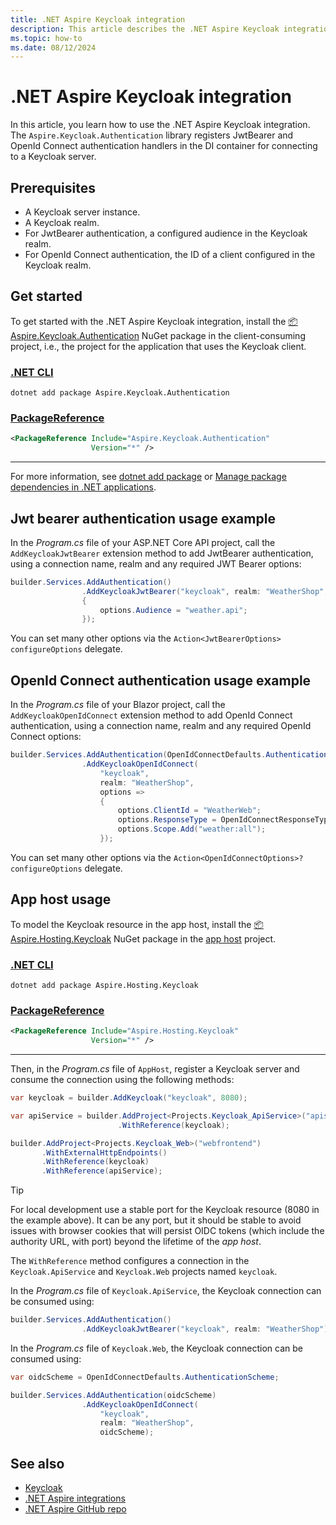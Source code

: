 ```yaml
---
title: .NET Aspire Keycloak integration
description: This article describes the .NET Aspire Keycloak integration.
ms.topic: how-to
ms.date: 08/12/2024
---
```


# .NET Aspire Keycloak integration

In this article, you learn how to use the .NET Aspire Keycloak integration. The `Aspire.Keycloak.Authentication` library registers JwtBearer and OpenId Connect authentication handlers in the DI container for connecting to a Keycloak server.

## Prerequisites

- A Keycloak server instance.
- A Keycloak realm.
- For JwtBearer authentication, a configured audience in the Keycloak realm.
- For OpenId Connect authentication, the ID of a client configured in the Keycloak realm.

## Get started

To get started with the .NET Aspire Keycloak integration, install the [📦 Aspire.Keycloak.Authentication](https://www.nuget.org/packages/Aspire.Keycloak.Authentication) NuGet package in the client-consuming project, i.e., the project for the application that uses the Keycloak client.

### [.NET CLI](#tab/dotnet-cli)

```dotnetcli
dotnet add package Aspire.Keycloak.Authentication
```

### [PackageReference](#tab/package-reference)

```xml
<PackageReference Include="Aspire.Keycloak.Authentication"
                  Version="*" />
```

---

For more information, see [dotnet add package](/dotnet/core/tools/dotnet-add-package) or [Manage package dependencies in .NET applications](/dotnet/core/tools/dependencies).

## Jwt bearer authentication usage example

In the _Program.cs_ file of your ASP.NET Core API project, call the `AddKeycloakJwtBearer` extension method to add JwtBearer authentication, using a connection name, realm and any required JWT Bearer options:

```csharp
builder.Services.AddAuthentication()
                .AddKeycloakJwtBearer("keycloak", realm: "WeatherShop", options =>
                {
                    options.Audience = "weather.api";
                });
```

You can set many other options via the `Action<JwtBearerOptions> configureOptions` delegate.

## OpenId Connect authentication usage example

In the _Program.cs_ file of your Blazor project, call the `AddKeycloakOpenIdConnect` extension method to add OpenId Connect authentication, using a connection name, realm and any required OpenId Connect options:

```csharp
builder.Services.AddAuthentication(OpenIdConnectDefaults.AuthenticationScheme)
                .AddKeycloakOpenIdConnect(
                    "keycloak", 
                    realm: "WeatherShop", 
                    options =>
                    {
                        options.ClientId = "WeatherWeb";
                        options.ResponseType = OpenIdConnectResponseType.Code;
                        options.Scope.Add("weather:all");
                    });
```

You can set many other options via the `Action<OpenIdConnectOptions>? configureOptions` delegate.

## App host usage

To model the Keycloak resource in the app host, install the [📦 Aspire.Hosting.Keycloak](https://www.nuget.org/packages/Aspire.Hosting.Keycloak) NuGet package in the [app host](xref:dotnet/aspire/app-host) project.

### [.NET CLI](#tab/dotnet-cli)

```dotnetcli
dotnet add package Aspire.Hosting.Keycloak
```

### [PackageReference](#tab/package-reference)

```xml
<PackageReference Include="Aspire.Hosting.Keycloak"
                  Version="*" />
```

---

Then, in the _Program.cs_ file of `AppHost`, register a Keycloak server and consume the connection using the following methods:

```csharp
var keycloak = builder.AddKeycloak("keycloak", 8080);

var apiService = builder.AddProject<Projects.Keycloak_ApiService>("apiservice")
                        .WithReference(keycloak);

builder.AddProject<Projects.Keycloak_Web>("webfrontend")
       .WithExternalHttpEndpoints()
       .WithReference(keycloak)
       .WithReference(apiService);
```

> [!TIP]
> For local development use a stable port for the Keycloak resource (8080 in the example above). It can be any port, but it should be stable to avoid issues with browser cookies that will persist OIDC tokens (which include the authority URL, with port) beyond the lifetime of the _app host_.

The `WithReference` method configures a connection in the `Keycloak.ApiService` and `Keycloak.Web` projects named `keycloak`.

In the _Program.cs_ file of `Keycloak.ApiService`, the Keycloak connection can be consumed using:

```csharp
builder.Services.AddAuthentication()
                .AddKeycloakJwtBearer("keycloak", realm: "WeatherShop");
```

In the _Program.cs_ file of `Keycloak.Web`, the Keycloak connection can be consumed using:

```csharp
var oidcScheme = OpenIdConnectDefaults.AuthenticationScheme;

builder.Services.AddAuthentication(oidcScheme)
                .AddKeycloakOpenIdConnect(
                    "keycloak",
                    realm: "WeatherShop",
                    oidcScheme);
```

## See also

- [Keycloak](https://www.keycloak.org/)
- [.NET Aspire integrations](../fundamentals/integrations-overview.md)
- [.NET Aspire GitHub repo](https://github.com/dotnet/aspire)
